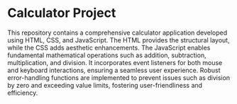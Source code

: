 # Calculator Project

This repository contains a comprehensive calculator application developed using HTML, CSS, and JavaScript. The HTML provides the structural layout, while the CSS adds aesthetic enhancements. The JavaScript enables fundamental mathematical operations such as addition, subtraction, multiplication, and division. It incorporates event listeners for both mouse and keyboard interactions, ensuring a seamless user experience. Robust error-handling functions are implemented to prevent issues such as division by zero and exceeding value limits, fostering user-friendliness and efficiency.